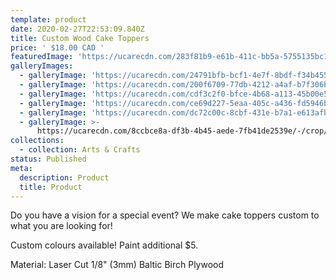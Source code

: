 ```yaml
---
template: product
date: 2020-02-27T22:53:09.840Z
title: Custom Wood Cake Toppers
price: ' $18.00 CAD '
featuredImage: 'https://ucarecdn.com/283f81b9-e61b-411c-bb5a-5755135bc117/'
galleryImages:
  - galleryImage: 'https://ucarecdn.com/24791bfb-bcf1-4e7f-8bdf-f34b4554b613/'
  - galleryImage: 'https://ucarecdn.com/200f6709-77db-4212-a4af-b7f306b862be/'
  - galleryImage: 'https://ucarecdn.com/cdf3c2f0-bfce-4b68-a113-45b00e581009/'
  - galleryImage: 'https://ucarecdn.com/ce69d227-5eaa-405c-a436-fd5946b52587/'
  - galleryImage: 'https://ucarecdn.com/dc72c00c-8cbf-431e-b7a1-e613afb51d79/'
  - galleryImage: >-
      https://ucarecdn.com/8ccbce8a-df3b-4b45-aede-7fb41de2539e/-/crop/1592x1147/0,53/-/preview/-/rotate/270/
collections:
  - collection: Arts & Crafts
status: Published
meta:
  description: Product
  title: Product
---
```

Do you have a vision for a special event? We make cake toppers custom to what you are looking for!

Custom colours available! Paint additional $5.

Material: Laser Cut 1/8" (3mm) Baltic Birch Plywood

